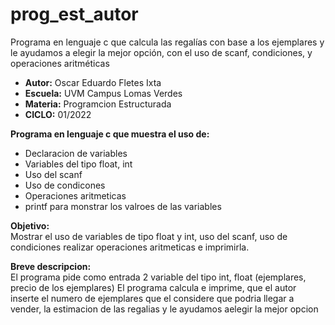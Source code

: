 # prog_est_autor
Programa en lenguaje c que calcula las regalías con base a los ejemplares y le ayudamos a elegir la mejor opción, con el uso de scanf, condiciones, y operaciones aritméticas

* <b> Autor:</b> Oscar Eduardo Fletes Ixta
* <b> Escuela:</b> UVM Campus Lomas Verdes
* <b> Materia:</b> Programcion Estructurada
* <b> CICLO:</b> 01/2022

<b> Programa en lenguaje c que muestra el uso de:</b>
* Declaracion de variables 
* Variables del tipo float, int
* Uso del scanf
* Uso de condicones 
* Operaciones aritmeticas
* printf para monstrar los valroes de las variables

<b> Objetivo:</b>
<br>
Mostrar el uso de variables de tipo float y int, uso del scanf, uso de condiciones realizar operaciones aritmeticas e imprimirla.

<b> Breve descripcion:</b>
<br>
El programa  pide como entrada 2 variable del tipo int, float (ejemplares, precio de los ejemplares)
El programa calcula e imprime, que el autor inserte el numero de ejemplares que el considere que podria llegar a vender, la estimacion de las regalias y le ayudamos aelegir la mejor opcion

